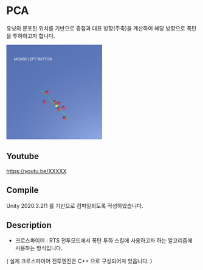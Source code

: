 # PCA

유닛의 분포된 위치를 기반으로 중점과 대표 방향(주축)을 계산하여 해당 방향으로 폭탄을 투하하고자 합니다.


<img src="./Assets/Art/ScreenShot.jpg" width="50%" height="50%"></img>


## Youtube

https://youtu.be/XXXXX


## Compile

Unity 2020.3.2f1 를 기반으로 컴파일되도록 작성하였습니다.

## Description

- 크로스파이어 : RTS 전투모드에서 폭탄 투하 스킬에 사용하고자 하는 알고리즘에 사용하는 방식입니다.

( 실제 크로스파이어 전투엔진은 C++ 으로 구성되어져 있읍니다. )
